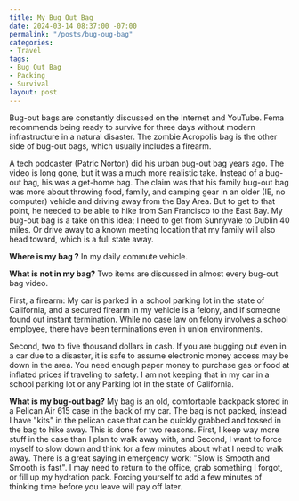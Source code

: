 ```yaml
---
title: My Bug Out Bag
date: 2024-03-14 08:37:00 -07:00
permalink: "/posts/bug-oug-bag"
categories:
- Travel
tags:
- Bug Out Bag
- Packing
- Survival
layout: post
---
```


   Bug-out bags are constantly discussed on the Internet and YouTube. Fema recommends being ready to survive for three days without modern infrastructure in a natural disaster. The zombie Acropolis bag is the other side of bug-out bags, which usually includes a firearm.  

   A tech podcaster (Patric Norton) did his urban bug-out bag years ago. The video is long gone, but it was a much more realistic take.  Instead of a bug-out bag, his was a get-home bag.  The claim was that his family bug-out bag was more about throwing food, family, and camping gear in an older (IE, no computer) vehicle and driving away from the Bay Area.  But to get to that point, he needed to be able to hike from San Francisco to the East Bay.  My bug-out bag is a take on this idea; I need to get from Sunnyvale to Dublin 40 miles.  Or drive away to a known meeting location that my family will also head toward, which is a full state away.

**Where is my bag ?**
   In my daily commute vehicle.

**What is not in my bag?**
   Two items are discussed in almost every bug-out bag video.  

  First, a firearm: My car is parked in a school parking lot in the state of California, and a secured firearm in my vehicle is a felony, and if someone found out instant termination.  While no case law on felony involves a school employee, there have been terminations even in union environments.
  
  Second, two to five thousand dollars in cash.  If you are bugging out even in a car due to a disaster, it is safe to assume electronic money access may be down in the area.  You need enough paper money to purchase gas or food at inflated prices if traveling to safety.  I am not keeping that in my car in a school parking lot or any Parking lot in the state of California.

**What is my bug-out bag?**
   My bag is an old, comfortable backpack stored in a Pelican Air 615 case in the back of my car.  The bag is not packed, instead I have "kits" in the pelican case that can be quickly grabbed and tossed in the bag to hike away.  This is done for two reasons.  First, I keep way more stuff in the case than I plan to walk away with, and Second, I want to force myself to slow down and think for a few minutes about what I need to walk away.  There is a great saying in emergency work: "Slow is Smooth and Smooth is fast". I may need to return to the office, grab something I forgot, or fill up my hydration pack.  Forcing yourself to add a few minutes of thinking time before you leave will pay off later.

